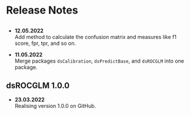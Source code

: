 # Release Notes

##

- **12.05.2022** \
  Add method to calculate the confusion matrix and measures like f1 score, fpr, tpr, and so on.

- **11.05.2022** \
  Merge packages `dsCalibration`, `dsPredictBase`, and `dsROCGLM` into one package.

## dsROCGLM 1.0.0

- **23.03.2022** \
  Realising version 1.0.0 on GitHub.

